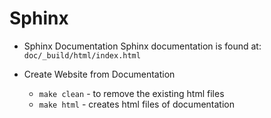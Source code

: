 Sphinx
=============

- Sphinx Documentation
    Sphinx documentation is found at:
    ``doc/_build/html/index.html``

-   Create Website from Documentation
    -   `make clean` - to remove the existing html files
    -   `make html` - creates html files of documentation
